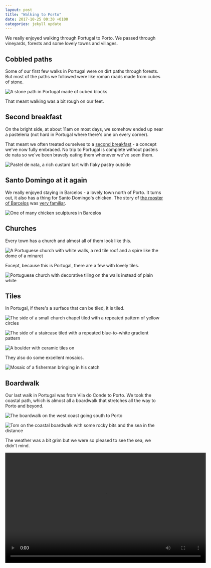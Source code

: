 ```yaml
---
layout: post
title: "Walking to Porto"
date: 2017-10-25 00:30 +0100
categories: jekyll update
---
```


We really enjoyed walking through Portugal to Porto. We passed through vineyards, forests and some lovely towns and villages.

## Cobbled paths

Some of our first few walks in Portugal were on dirt paths through forests. But most of the paths we followed were like roman roads made from cubes of stone.

![A stone path in Portugal made of cubed blocks](https://github.com/tombye/trexit/raw/gh-pages/assets/images/portuguese-paved-path.jpg)

That meant walking was a bit rough on our feet.

## Second breakfast

On the bright side, at about 11am on most days, we somehow ended up near a pasteleria (not hard in Portugal where there's one on every corner).

That meant we often treated ourselves to a [second breakfast](https://en.m.wikipedia.org/wiki/Second_breakfast) - a concept we've now fully embraced. No trip to Portugal is complete without pasteis de nata so we've been bravely eating them whenever we've seen them.

![Pastel de nata, a rich custard tart with flaky pastry outside](https://github.com/tombye/trexit/raw/gh-pages/assets/images/pastel-de-nata.jpg)

## Santo Domingo at it again

We really enjoyed staying in Barcelos - a lovely town north of Porto. It turns out, it also has a thing for Santo Domingo's chicken. The story of [the rooster of Barcelos](https://en.m.wikipedia.org/wiki/Rooster_of_Barcelos) was [very familiar](http://trexit.org.uk/jekyll/update/2017/09/15/santo-domingo-and-the-chicken.html).

![One of many chicken sculptures in Barcelos](https://github.com/tombye/trexit/raw/gh-pages/assets/images/barcelos-chicken.jpg)

## Churches

Every town has a church and almost all of them look like this.

![A Portuguese church with white walls, a red tile roof and a spire like the dome of a minaret](https://github.com/tombye/trexit/raw/gh-pages/assets/images/typical-portuguese-church.jpg)

Except, because this is Portugal, there are a few with lovely tiles.

![Portuguese church with decorative tiling on the walls instead of plain white](https://github.com/tombye/trexit/raw/gh-pages/assets/images/tiled-portuguese-church.jpg)

## Tiles

In Portugal, if there's a surface that can be tiled, it is tiled.

![The side of a small church chapel tiled with a repeated pattern of yellow circles](https://github.com/tombye/trexit/raw/gh-pages/assets/images/tiled-church-chapel.jpg)

![The side of a staircase tiled with a repeated blue-to-white gradient pattern](https://github.com/tombye/trexit/raw/gh-pages/assets/images/patterned-tile-staircase.jpg)

![A boulder with ceramic tiles on](https://github.com/tombye/trexit/raw/gh-pages/assets/images/boulder-with-tiles.jpg)

They also do some excellent mosaics.

![Mosaic of a fisherman bringing in his catch](https://github.com/tombye/trexit/raw/gh-pages/assets/images/mosaic-fisherman.jpg)

## Boardwalk

Our last walk in Portugal was from Vila do Conde to Porto. We took the coastal path, which is almost all a boardwalk that stretches all the way to Porto and beyond.

![The boardwalk on the west coast going south to Porto](https://github.com/tombye/trexit/raw/gh-pages/assets/images/portuguese-coastal-path.jpg)

![Tom on the coastal boardwalk with some rocky bits and the sea in the distance](https://github.com/tombye/trexit/raw/gh-pages/assets/images/tom-on-the-coastal-boardwalk.jpg)

The weather was a bit grim but we were so pleased to see the sea, we didn't mind.

<video src="https://github.com/tombye/trexit/raw/gh-pages/assets/images/roz-celebrating-being-by-the-sea.mp4" controls height="352" width="640" preload="metadata"><a href="https://github.com/tombye/trexit/raw/gh-pages/assets/images/roz-celebrating-being-by-the-sea.mp4">Download this video of Roz celebrating that she's by the sea.</a></video>
